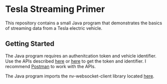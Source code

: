 # Tesla Streaming Primer
This repository contains a small Java program that demonstrates the basics of streaming data from a Tesla electric vehicle.

## Getting Started
The Java program requires an authenitcation token and vehicle identifier.  Use the APIs described [here](https://tesla-api.timdorr.com/) or [here](https://www.teslaapi.io/) to get the token and identifier.  I recommend [Postman](https://www.postman.com/) to work with the APIs.

The Java program imports the nv-websocket-client library located [here](https://github.com/TakahikoKawasaki/nv-websocket-client).
